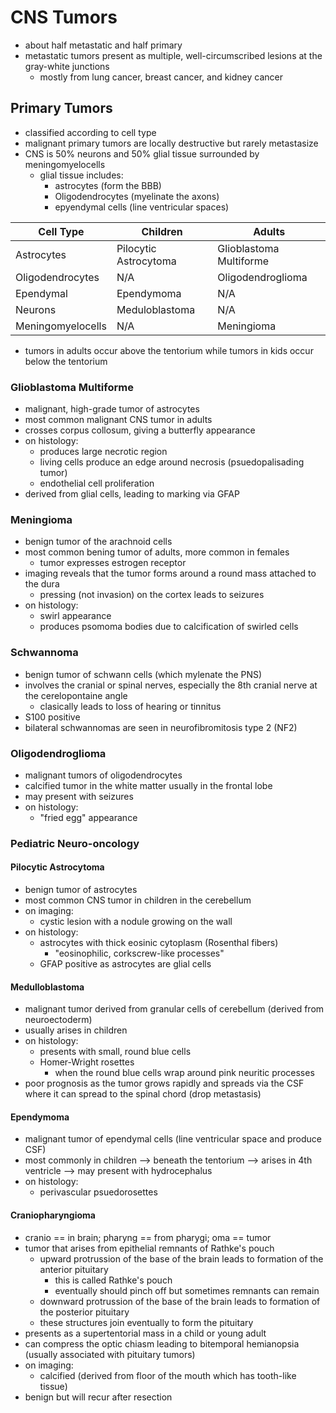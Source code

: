 # CNS Tumors
* about half metastatic and half primary
* metastatic tumors present as multiple, well-circumscribed lesions at the gray-white junctions 
	* mostly from lung cancer, breast cancer, and kidney cancer
## Primary Tumors
* classified according to cell type 
* malignant primary tumors are locally destructive but rarely metastasize
* CNS is 50% neurons and 50% glial tissue surrounded by meningomyelocells
	* glial tissue includes:
		* astrocytes (form the BBB)
		* Oligodendrocytes (myelinate the axons)
		* epyendymal cells (line ventricular spaces) 

| Cell Type         | Children              | Adults                  |
|-------------------|-----------------------|-------------------------|
| Astrocytes        | Pilocytic Astrocytoma | Glioblastoma Multiforme |
| Oligodendrocytes  | N/A                   | Oligodendroglioma       |
| Ependymal         | Ependymoma            | N/A                     |
| Neurons           | Meduloblastoma        | N/A                     |
| Meningomyelocells | N/A                   | Meningioma              |

* tumors in adults occur above the tentorium while tumors in kids occur below the tentorium 
### Glioblastoma Multiforme
* malignant, high-grade tumor of astrocytes
* most common malignant CNS tumor in adults 
* crosses corpus collosum, giving a butterfly appearance
* on histology:
	* produces large necrotic region
	* living cells produce an edge around necrosis (psuedopalisading tumor)
	* endothelial cell proliferation 
* derived from glial cells, leading to marking via GFAP
### Meningioma
* benign tumor of the arachnoid cells 
* most common bening tumor of adults, more common in females
	* tumor expresses estrogen receptor 
* imaging reveals that the tumor forms around a round mass attached to the dura 
	* pressing (not invasion) on the cortex leads to seizures
* on histology:
	* swirl appearance 
	* produces psomoma bodies due to calcification of swirled cells 
### Schwannoma 
* benign tumor of schwann cells (which mylenate the PNS)
* involves the cranial or spinal nerves, especially the 8th cranial nerve at the cerelopontaine angle 
	* clasically leads to loss of hearing or tinnitus 
* S100 positive 
* bilateral schwannomas are seen in neurofibromitosis type 2 (NF2)
### Oligodendroglioma
* malignant tumors of oligodendrocytes
* calcified tumor in the white matter usually in the frontal lobe 
* may present with seizures
* on histology:
	* "fried egg" appearance 
### Pediatric Neuro-oncology
#### Pilocytic Astrocytoma
* benign tumor of astrocytes 
* most common CNS tumor in children in the cerebellum
* on imaging:
	* cystic lesion with a nodule growing on the wall 
* on histology:
	* astrocytes with thick eosinic cytoplasm (Rosenthal fibers) 
		* "eosinophilic, corkscrew-like processes"
	* GFAP positive as astrocytes are glial cells 
#### Medulloblastoma
* malignant tumor derived from granular cells of cerebellum (derived from neuroectoderm)
* usually arises in children
* on histology:
	* presents with small, round blue cells
	* Homer-Wright rosettes
		* when the round blue cells wrap around pink neuritic processes 
* poor prognosis as the tumor grows rapidly and spreads via the CSF where it can spread to the spinal chord (drop metastasis)
#### Ependymoma
* malignant tumor of ependymal cells (line ventricular space and produce CSF) 
* most commonly in children --> beneath the tentorium --> arises in 4th ventricle --> may present with hydrocephalus 
* on histology:
	* perivascular psuedorosettes 
#### Craniopharyngioma
* cranio == in brain; pharyng == from pharygi; oma == tumor 
* tumor that arises from epithelial remnants of Rathke's pouch
	* upward protrussion of the base of the brain leads to formation of the anterior pituitary
		* this is called Rathke's pouch 
		* eventually should pinch off but sometimes remnants can remain
	* downward protrussion of the base of the brain leads to formation of the posterior pituitary
	* these structures join eventually to form the pituitary 
* presents as a supertentorial mass in a child or young adult 
* can compress the optic chiasm leading to bitemporal hemianopsia (usually associated with pituitary tumors)
* on imaging:
	* calcified (derived from floor of the mouth which has tooth-like tissue)
* benign but will recur after resection 